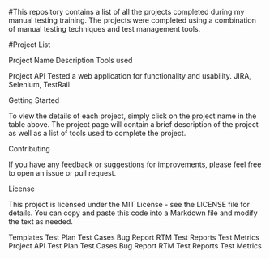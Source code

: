 #This repository contains a list of all the projects completed during my manual testing training. The projects were completed using a combination of manual testing techniques and test management tools.

#Project List

Project Name	Description	Tools used

Project API	Tested a web application for functionality and usability.	JIRA, Selenium, TestRail

Getting Started

To view the details of each project, simply click on the project name in the table above. The project page will contain a brief description of the project as well as a list of tools used to complete the project.

Contributing

If you have any feedback or suggestions for improvements, please feel free to open an issue or pull request.

License

This project is licensed under the MIT License - see the LICENSE file for details. You can copy and paste this code into a Markdown file and modify the text as needed.

Templates
Test Plan
Test Cases
Bug Report
RTM
Test Reports
Test Metrics
Project API
Test Plan
Test Cases
Bug Report
RTM
Test Reports
Test Metrics
